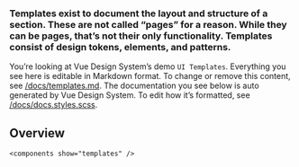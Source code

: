 ### Templates exist to document the layout and structure of a section. These are not called “pages” for a reason. While they can be pages, that’s not their only functionality. Templates consist of design tokens, elements, and&nbsp;patterns.

You’re looking at Vue Design System’s demo <code>UI Templates</code>. Everything you see here is editable in Markdown format. To change or remove this content, see [/docs/templates.md](https://github.com/arielsalminen/vue-design-system/blob/master/docs/templates.md). The documentation you see below is auto generated by Vue Design System. To edit how it’s formatted, see [/docs/docs.styles.scss](https://github.com/arielsalminen/vue-design-system/blob/master/docs/docs.styles.scss).

## Overview

```
<components show="templates" />
```
